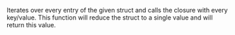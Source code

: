 Iterates over every entry of the given struct and calls the closure with every key/value.
		This function will reduce the struct to a single value and will return this value.